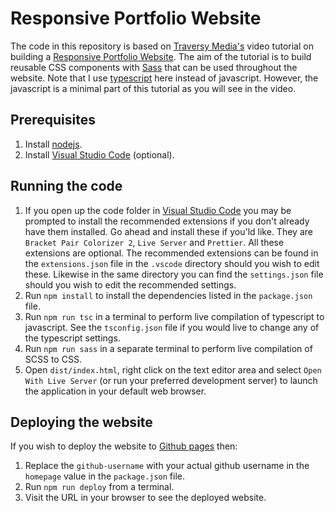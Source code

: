 # Responsive Portfolio Website 

The code in this repository is based on [Traversy Media's](https://www.traversymedia.com/) video tutorial on building a [Responsive Portfolio Website](https://www.youtube.com/playlist?list=PLillGF-RfqbYoGoCjKoMOkVznV6aSXKzU).  The aim of the tutorial is to build reusable CSS components with [Sass](https://sass-lang.com) that can be used throughout the website. Note that I use [typescript](https://www.typescriptlang.org/) here instead of javascript. However, the javascript is a minimal part of this tutorial as you will see in the video.

## Prerequisites

1. Install [nodejs](https://nodejs.org/).
2. Install [Visual Studio Code](https://code.visualstudio.com/download) (optional).

## Running the code

1. If you open up the code folder in [Visual Studio Code](https://code.visualstudio.com/download) you may be prompted to install the recommended extensions if you don't already have them installed. Go ahead and install these if you'ld like. They are `Bracket Pair Colorizer 2`, `Live Server` and `Prettier`. All these extensions are optional. The recommended extensions can be found in the `extensions.json` file in the `.vscode` directory should you wish to edit these. Likewise in the same directory you can find the `settings.json` file should you wish to edit the recommended settings.
2. Run ```npm install``` to install the dependencies listed in the `package.json` file.
3. Run ```npm run tsc``` in a terminal to perform live compilation of typescript to javascript.  See the `tsconfig.json` file if you would live to change any of the typescript settings.
4. Run ```npm run sass``` in a separate terminal to perform live compilation of SCSS to CSS.
5. Open `dist/index.html`, right click on the text editor area and select `Open With Live Server` (or run your preferred development server) to launch the application in your default web browser.

## Deploying the website

If you wish to deploy the website to [Github pages](https://pages.github.com/) then:
1. Replace the `github-username` with your actual github username in the `homepage` value in the `package.json` file.
2. Run ```npm run deploy``` from a terminal. 
3. Visit the URL in your browser to see the deployed website.
